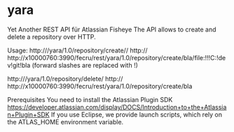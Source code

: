 yara
====

Yet Another REST API für Atlassian Fisheye
The API allows to create and delete a repository over HTTP.

Usage:
http://<YOUR-FISHEYE-REST-CONTEXT>/yara/1.0/repository/create/<NAME>/<URL>
http:// http://x10000760:3990/fecru/rest/yara/1.0/repository/create/bla/file:!!!C:!dev!git!bla
(forward slashes are replaced with !)

http://<YOUR-FISHEYE-REST-CONTEXT>/yara/1.0/repository/delete/<NAME>
http:// http://x10000760:3990/fecru/rest/yara/1.0/repository/create/bla


Prerequisites
You need to install the Atlassian Plugin SDK
https://developer.atlassian.com/display/DOCS/Introduction+to+the+Atlassian+Plugin+SDK
If you use Eclipse, we provide launch scripts, which rely on the ATLAS_HOME environment variable.


